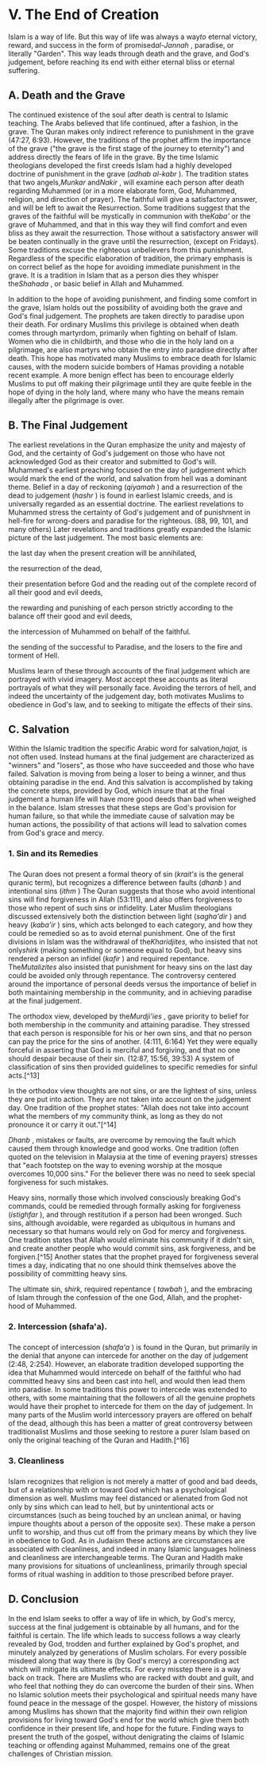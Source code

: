 V. The End of Creation
======================

Islam is a way of life. But this way of life was always a way*to*
eternal victory, reward, and success in the form of promised*al-Jannah*
, paradise, or literally "Garden". This way leads through death and the
grave, and God's judgement, before reaching its end with either eternal
bliss or eternal suffering.

A. Death and the Grave
----------------------

The continued existence of the soul after death is central to Islamic
teaching. The Arabs believed that life continued, after a fashion, in
the grave. The Quran makes only indirect reference to punishment in the
grave (47:27, 6:93). However, the traditions of the prophet affirm the
importance of the grave ("the grave is the first stage of the journey to
eternity") and address directly the fears of life in the grave. By the
time Islamic theologians developed the first creeds Islam had a highly
developed doctrine of punishment in the grave (*adhab al-kabr* ). The
tradition states that two angels,*Munkar* and*Nakir* , will examine each
person after death regarding Muhammed (or in a more elaborate form, God,
Muhammed, religion, and direction of prayer). The faithful will give a
satisfactory answer, and will be left to await the Resurrection. Some
traditions suggest that the graves of the faithful will be mystically in
communion with the*Kaba'* or the grave of Muhammed, and that in this way
they will find comfort and even bliss as they await the resurrection.
Those without a satisfactory answer will be beaten continually in the
grave until the resurrection, (except on Fridays). Some traditions
excuse the righteous unbelievers from this punishment. Regardless of the
specific elaboration of tradition, the primary emphasis is on correct
belief as the hope for avoiding immediate punishment in the grave. It is
a tradition in Islam that as a person dies they whisper the*Shahada* ,
or basic belief in Allah and Muhammed.

In addition to the hope of avoiding punishment, and finding some comfort
in the grave, Islam holds out the possibility of avoiding both the grave
and God's final judgement. The prophets are taken directly to paradise
upon their death. For ordinary Muslims this privilege is obtained when
death comes through martyrdom, primarily when fighting on behalf of
Islam. Women who die in childbirth, and those who die in the holy land
on a pilgrimage, are also martyrs who obtain the entry into paradise
directly after death. This hope has motivated many Muslims to embrace
death for Islamic causes, with the modern suicide bombers of Hamas
providing a notable recent example. A more benign effect has been to
encourage elderly Muslims to put off making their pilgrimage until they
are quite feeble in the hope of dying in the holy land, where many who
have the means remain illegally after the pilgrimage is over.

B. The Final Judgement
----------------------

The earliest revelations in the Quran emphasize the unity and majesty of
God, and the certainty of God's judgement on those who have not
acknowledged God as their creator and submitted to God's will.
Muhammed's earliest preaching focused on the day of judgement which
would mark the end of the world, and salvation from hell was a dominant
theme. Belief in a day of reckoning (*qiyamah* ) and a resurrection of
the dead to judgement (*hashr* ) is found in earliest Islamic creeds,
and is universally regarded as an essential doctrine. The earliest
revelations to Muhammed stress the certainty of God's judgement and of
punishment in hell-fire for wrong-doers and paradise for the righteous.
(88, 99, 101, and many others) Later revelations and traditions greatly
expanded the Islamic picture of the last judgement. The most basic
elements are:

the last day when the present creation will be annihilated,

the resurrection of the dead,

their presentation before God and the reading out of the complete record
of all their good and evil deeds,

the rewarding and punishing of each person strictly according to the
balance off their good and evil deeds,

the intercession of Muhammed on behalf of the faithful.

the sending of the successful to Paradise, and the losers to the fire
and torment of Hell.

Muslims learn of these through accounts of the final judgement which are
portrayed with vivid imagery. Most accept these accounts as literal
portrayals of what they will personally face. Avoiding the terrors of
hell, and indeed the uncertainty of the judgement day, both motivates
Muslims to obedience in God's law, and to seeking to mitigate the
effects of their sins.

C. Salvation
------------

Within the Islamic tradition the specific Arabic word for
salvation,*hajat,* is not often used. Instead humans at the final
judgement are characterized as "winners" and "losers", as those who have
succeeded and those who have failed. Salvation is moving from being a
loser to being a winner, and thus obtaining paradise in the end. And
this salvation is accomplished by taking the concrete steps, provided by
God, which insure that at the final judgement a human life will have
more good deeds than bad when weighed in the balance. Islam stresses
that these steps are God's provision for human failure, so that while
the immediate cause of salvation may be human actions, the possibility
of that actions will lead to salvation comes from God's grace and mercy.

### 1. Sin and its Remedies

###

The Quran does not present a formal theory of sin (*krait's* is the
general quranic term), but recognizes a difference between faults
(*dhanb* ) and intentional sins (*ithm* ) The Quran suggests that those
who avoid intentional sins will find forgiveness in Allah (53:111), and
also offers forgiveness to those who repent of such sins or infidelity.
Later Muslim theologians discussed extensively both the distinction
between light (*sagha'dir* ) and heavy (*kaba'ir* ) sins, which acts
belonged to each category, and how they could be remedied so as to avoid
eternal punishment. One of the first divisions in Islam was the
withdrawal of the*Kharidjites,* who insisted that not only*shirk*
(making something or someone equal to God), but heavy sins rendered a
person an infidel (*kafir* ) and required repentance. The*Mutalizites*
also insisted that punishment for heavy sins on the last day could be
avoided only through repentance. The controversy centered around the
importance of personal deeds versus the importance of belief in both
maintaining membership in the community, and in achieving paradise at
the final judgement.

The orthodox view, developed by the*Murdji'ies* , gave priority to
belief for both membership in the community and attaining paradise. They
stressed that each person is responsible for his or her own sins, and
that no person can pay the price for the sins of another. (4:111, 6:164)
Yet they were equally forceful in asserting that God is merciful and
forgiving, and that no one should despair because of their sin. (12:87,
15:56, 39:53) A system of classification of sins then provided
guidelines to specific remedies for sinful acts.[^13]

In the orthodox view thoughts are not sins, or are the lightest of sins,
unless they are put into action. They are not taken into account on the
judgement day. One tradition of the prophet states: "Allah does not take
into account what the members of my community think, as long as they do
not pronounce it or carry it out."[^14]

*Dhanb* , mistakes or faults, are overcome by removing the fault which
caused them through knowledge and good works. One tradition (often
quoted on the television in Malaysia at the time of evening prayers)
stresses that "each footstep on the way to evening worship at the mosque
overcomes 10,000 sins." For the believer there was no need to seek
special forgiveness for such mistakes.

Heavy sins, normally those which involved consciously breaking God's
commands, could be remedied through formally asking for forgiveness
(*istighfar* ), and through restitution if a person had been wronged.
Such sins, although avoidable, were regarded as ubiquitous in humans and
necessary so that humans would rely on God for mercy and forgiveness.
One tradition states that Allah would eliminate his community if it
didn't sin, and create another people who would commit sins, ask
forgiveness, and be forgiven.[^15] Another states that the prophet
prayed for forgiveness several times a day, indicating that no one
should think themselves above the possibility of committing heavy sins.

The ultimate sin, s*hirk,* required repentance ( *tawbah* ), and the
embracing of Islam through the confession of the one God, Allah, and the
prophet-hood of Muhammed.

### 2. Intercession (shafa'a).

###

The concept of intercession (s*hafa'a* ) is found in the Quran, but
primarily in the denial that anyone can intercede for another on the day
of judgement (2:48, 2:254). However, an elaborate tradition developed
supporting the idea that Muhammed would intercede on behalf of the
faithful who had committed heavy sins and been cast into hell, and would
then lead them into paradise. In some traditions this power to intercede
was extended to others, with some maintaining that the followers of all
the genuine prophets would have their prophet to intercede for them on
the day of judgement. In many parts of the Muslim world intercessory
prayers are offered on behalf of the dead, although this has been a
matter of great controversy between traditionalist Muslims and those
seeking to restore a purer Islam based on only the original teaching of
the Quran and Hadith.[^16]

### 3. Cleanliness

###

Islam recognizes that religion is not merely a matter of good and bad
deeds, but of a relationship with or toward God which has a
psychological dimension as well. Muslims may feel distanced or alienated
from God not only by sins which can lead to hell, but by unintentional
acts or circumstances (such as being touched by an unclean animal, or
having impure thoughts about a person of the opposite sex). These make a
person unfit to worship, and thus cut off from the primary means by
which they live in obedience to God. As in Judaism these actions are
circumstances are associated with cleanliness, and indeed in many
Islamic languages holiness and cleanliness are interchangeable terms.
The Quran and Hadith make many provisions for situations of
uncleanliness, primarily through special forms of ritual washing in
addition to those prescribed before prayer.

D. Conclusion
-------------

In the end Islam seeks to offer a way of life in which, by God's mercy,
success at the final judgement is obtainable by all humans, and for the
faithful is certain. The life which leads to success follows a way
clearly revealed by God, trodden and further explained by God's prophet,
and minutely analyzed by generations of Muslim scholars. For every
possible misdeed along that way there is (by God's mercy) a
corresponding act which will mitigate its ultimate effects. For every
misstep there is a way back on track. There are Muslims who are racked
with doubt and guilt, and who feel that nothing they do can overcome the
burden of their sins. When no Islamic solution meets their psychological
and spiritual needs many have found peace in the message of the gospel.
However, the history of missions among Muslims has shown that the
majority find within their own religion provisions for living toward
God's end for the world which give them both confidence in their present
life, and hope for the future. Finding ways to present the truth of the
gospel, without denigrating the claims of Islamic teaching or offending
against Muhammed, remains one of the great challenges of Christian
mission.
